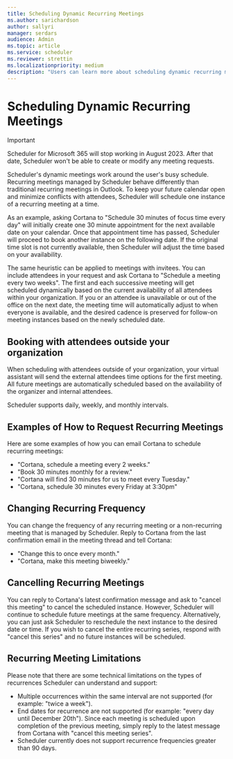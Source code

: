 ```yaml
---
title: Scheduling Dynamic Recurring Meetings
ms.author: sarichardson
author: sallyri
manager: serdars
audience: Admin
ms.topic: article
ms.service: scheduler
ms.reviewer: strettin
ms.localizationpriority: medium
description: "Users can learn more about scheduling dynamic recurring meetings."
---
```


# Scheduling Dynamic Recurring Meetings

> [!IMPORTANT]
> Scheduler for Microsoft 365 will stop working in August 2023. After that date, Scheduler won't be able to create or modify any meeting requests.

Scheduler's dynamic meetings work around the user's busy schedule. Recurring meetings managed by Scheduler behave differently than traditional recurring meetings in Outlook. To keep your future calendar open and minimize conflicts with attendees, Scheduler will schedule one instance of a recurring meeting at a time.

As an example, asking Cortana to "Schedule 30 minutes of focus time every day" will initially create one 30 minute appointment for the next available date on your calendar.  Once that appointment time has passed, Scheduler will proceed to book another instance on the following date. If the original time slot is not currently available, then Scheduler will adjust the time based on your availability.

The same heuristic can be applied to meetings with invitees. You can include attendees in your request and ask Cortana to "Schedule a meeting every two weeks". The first and each successive meeting will get scheduled dynamically based on the current availability of all attendees within your organization. If you or an attendee is unavailable or out of the office on the next date, the meeting time will automatically adjust to when everyone is available, and the desired cadence is preserved for follow-on meeting instances based on the newly scheduled date.

## Booking with attendees outside your organization

When scheduling with attendees outside of your organization, your virtual assistant will send the external attendees time options for the first meeting. All future meetings are automatically scheduled based on the availability of the organizer and internal attendees.

Scheduler supports daily, weekly, and monthly intervals.

## Examples of How to Request Recurring Meetings

Here are some examples of how you can email Cortana to schedule recurring meetings:

- "Cortana, schedule a meeting every 2 weeks."
- "Book 30 minutes monthly for a review."
- "Cortana will find 30 minutes for us to meet every Tuesday."
- "Cortana, schedule 30 minutes every Friday at 3:30pm"

## Changing Recurring Frequency

You can change the frequency of any recurring meeting or a non-recurring meeting that is managed by Scheduler. Reply to Cortana from the last confirmation email in the meeting thread and tell Cortana:

- "Change this to once every month."
- "Cortana, make this meeting biweekly."

## Cancelling Recurring Meetings

You can reply to Cortana's latest confirmation message and ask to "cancel this meeting" to cancel the scheduled instance. However, Scheduler will continue to schedule future meetings at the same frequency. Alternatively, you can just ask Scheduler to reschedule the next instance to the desired date or time. If you wish to cancel the entire recurring series, respond with "cancel this series" and no future instances will be scheduled.

## Recurring Meeting Limitations

Please note that there are some technical limitations on the types of recurrences Scheduler can understand and support:

- Multiple occurrences within the same interval are not supported (for example: "twice a week").
- End dates for recurrence are not supported (for example: "every day until December 20th"). Since each meeting is scheduled upon completion of the previous meeting, simply reply to the latest message from Cortana with "cancel this meeting series".
- Scheduler currently does not support recurrence frequencies greater than 90 days.
